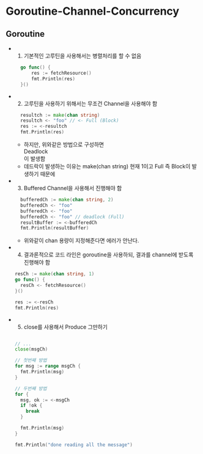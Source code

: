 # Goroutine-Channel-Concurrency

## Goroutine

- 1. 기본적인 고루틴을 사용해서는 병렬처리를 할 수 없음

  ```go
    go func() {
   	    res := fetchResource()
   	    fmt.Println(res)
    }()
  ```

- 2. 고루틴을 사용하기 위해서는 무조건 Channel을 사용해야 함

  ```go
    resultch := make(chan string)
  	resultch <- "foo" // <- Full (Block)
  	res := <-resultch
  	fmt.Println(res)
  ```

  - 하지만, 위와같은 방법으로 구성하면 <br>Deadlock</br> 이 발생함
  - 데드락이 발생하는 이유는 make(chan string) 현재 1이고 Full 즉 Block이 발생하기 때문에

- 3. Buffered Channel을 사용해서 진행해야 함

  ```go
    bufferedCh := make(chan string, 2)
    bufferedCh <- "foo"
    bufferedCh <- "foo"
    bufferedCh <- "foo" // deadlock (Full)
    resultBuffer := <-bufferedCh
    fmt.Println(resultBuffer)
  ```

  - 위와같이 chan 용량이 지정해준다면 에러가 안난다.

- 4. 결과론적으로 코드 라인은 goroutine을 사용하되, 결과를 channel에 받도록 진행해야 함

  ```go
  resCh := make(chan string, 1)
  go func() {
  	resCh <- fetchResource()
  }()

  res := <-resCh
  fmt.Println(res)
  ```

- 5. close를 사용해서 Produce 그만하기

  ```go

  // ...
  close(msgCh)

  // 첫번째 방법
  for msg := range msgCh {
  	fmt.Println(msg)
  }

  // 두번째 방법
  for {
    msg, ok := <-msgCh
    if !ok {
      break
    }

    fmt.Println(msg)
  }

  fmt.Println("done reading all the message")
  ```
